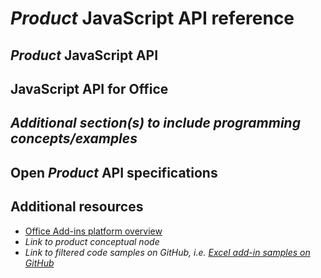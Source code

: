 # *Product* JavaScript API reference

<!-- For an example, see [Word JavaScript API reference](https://dev.office.com/reference/add-ins/word/word-add-ins-reference-overview).

-->

<!-- Introduction: Introduce the APIs, including the product-specific API and the shared office.js API.

-->

## *Product* JavaScript API

<!-- Describe the product-specific API and programming model.

--> 

## JavaScript API for Office

<!-- Describe how to reference office.js.

-->

## *Additional section(s) to include programming concepts/examples*

<!-- Optional section to provide specifics and examples for developing with the API.

-->

## Open *Product* API specifications

<!-- Optional. Link to the [Open API specifications](/reference/openspec.md) page for details about new APIs in development.

-->

## Additional resources

- [Office Add-ins platform overview](../../docs/overview/office-add-ins.md)
- *Link to product conceptual node*
- *Link to filtered code samples on GitHub, i.e. [Excel add-in samples on GitHub](https://github.com/OfficeDev?page=2&query=Excel&utf8=%E2%9C%93)*
